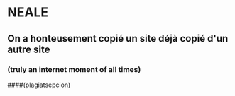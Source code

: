 # NEALE

## On a honteusement copié un site déjà copié d'un autre site
### (truly an internet moment of all times)
####(plagiatsepcion)
